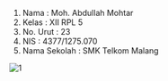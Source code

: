 1. Nama : Moh. Abdullah Mohtar 
2. Kelas : XII RPL 5 
3. No. Urut : 23 
4. NIS : 4377/1275.070 
5. Nama Sekolah : SMK Telkom Malang


![1](https://cloud.githubusercontent.com/assets/22857085/20055296/f456344a-a512-11e6-87a5-240f5bbc12c5.JPG)

